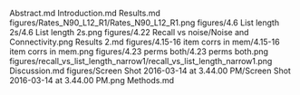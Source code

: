 Abstract.md
Introduction.md
Results.md
figures/Rates_N90_L12_R1/Rates_N90_L12_R1.png
figures/4.6 List length 2s/4.6 List length 2s.png
figures/4.22 Recall vs noise/Noise and Connectivity.png
Results 2.md
figures/4.15-16 item corrs in mem/4.15-16 item corrs in mem.png
figures/4.23 perms both/4.23 perms both.png
figures/recall_vs_list_length_narrow1/recall_vs_list_length_narrow1.png
Discussion.md
figures/Screen Shot 2016-03-14 at 3.44.00 PM/Screen Shot 2016-03-14 at 3.44.00 PM.png
Methods.md